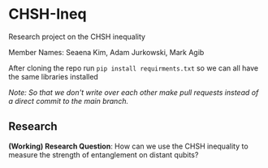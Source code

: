 # CHSH-Ineq
Research project on the CHSH inequality

Member Names: Seaena Kim, Adam Jurkowski, Mark Agib

After cloning the repo run
```pip install requirments.txt```
so we can all have the same libraries installed

*Note: So that we don't write over each other make pull requests instead of a direct commit to the main branch.*


## Research
**(Working) Research Question**: How can we use the CHSH inequality to measure the strength of entanglement on distant qubits?

